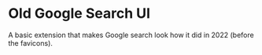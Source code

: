 # Old Google Search UI
A basic extension that makes Google search look how it did in 2022 (before the favicons).
